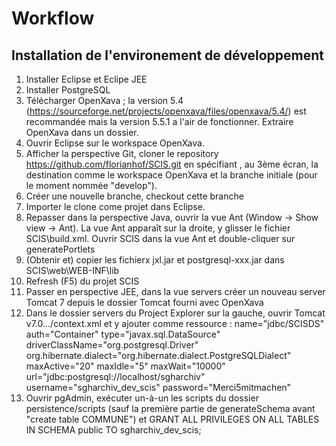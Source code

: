 Workflow
==============
Installation de l'environement de développement
-------------------
1. Installer Eclipse et Eclipe JEE
2. Installer PostgreSQL
2. Télécharger OpenXava ; la version 5.4 (https://sourceforge.net/projects/openxava/files/openxava/5.4/) est recommandée mais la version 5.5.1 a l'air de fonctionner. Extraire OpenXava dans un dossier.
3. Ouvrir Eclipse sur le workspace OpenXava.
4. Afficher la perspective Git, cloner le repository https://github.com/florianhof/SCIS.git en spécifiant , au 3ème écran, la destination comme le workspace OpenXava et la branche initiale (pour le moment nommée "develop").
5. Créer une nouvelle branche, checkout cette branche
6. Importer le clone come projet dans Eclipse.
7. Repasser dans la perspective Java, ouvrir la vue Ant (Window -> Show view -> Ant). La vue Ant apparaît sur la droite, y glisser le fichier SCIS\build.xml. Ouvrir SCIS dans la vue Ant et double-cliquer sur generatePortlets
8. (Obtenir et) copier les fichierx jxl.jar et postgresql-xxx.jar dans SCIS\web\WEB-INF\lib
9. Refresh (F5) du projet SCIS
10. Passer en perspective JEE, dans la vue servers créer un nouveau server Tomcat 7 depuis le dossier Tomcat fourni avec OpenXava
11. Dans le dossier servers du Project Explorer sur la gauche, ouvrir Tomcat v7.0.../context.xml et y ajouter comme ressource :
name="jdbc/SCISDS" 
          auth="Container" 
          type="javax.sql.DataSource"
          driverClassName="org.postgresql.Driver"
          org.hibernate.dialect="org.hibernate.dialect.PostgreSQLDialect"
          maxActive="20" maxIdle="5" maxWait="10000"
          url="jdbc:postgresql://localhost/sgharchiv"
          username="sgharchiv_dev_scis" password="Merci5mitmachen" 
12. Ouvrir pgAdmin, exécuter un-à-un les scripts du dossier persistence/scripts (sauf la première partie de generateSchema avant "create table COMMUNE") et 
GRANT ALL PRIVILEGES ON ALL TABLES IN SCHEMA public TO sgharchiv_dev_scis;
